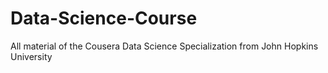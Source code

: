 # Data-Science-Course
All material of the Cousera Data Science Specialization from John Hopkins University
